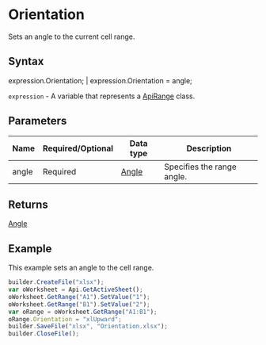 # Orientation

Sets an angle to the current cell range.

## Syntax

expression.Orientation; &#124; expression.Orientation = angle;

`expression` - A variable that represents a [ApiRange](../ApiRange.md) class.

## Parameters

| **Name** | **Required/Optional** | **Data type** | **Description** |
| ------------- | ------------- | ------------- | ------------- |
| angle | Required | [Angle](../../../Enumerations/Angle.md) | Specifies the range angle. |

## Returns

[Angle](../../../Enumerations/Angle.md)

## Example

This example sets an angle to the cell range.

```javascript
builder.CreateFile("xlsx");
var oWorksheet = Api.GetActiveSheet();
oWorksheet.GetRange("A1").SetValue("1");
oWorksheet.GetRange("B1").SetValue("2");
var oRange = oWorksheet.GetRange("A1:B1");
oRange.Orientation = "xlUpward";
builder.SaveFile("xlsx", "Orientation.xlsx");
builder.CloseFile();
```